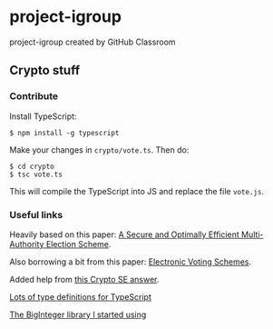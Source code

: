 # project-igroup
project-igroup created by GitHub Classroom

## Crypto stuff

### Contribute
Install TypeScript:
```
$ npm install -g typescript
```

Make your changes in `crypto/vote.ts`. Then do:
```
$ cd crypto
$ tsc vote.ts
```

This will compile the TypeScript into JS and replace the file `vote.js`.

### Useful links
Heavily based on this paper: [A Secure and Optimally Efficient Multi-Authority Election Scheme](http://www.win.tue.nl/~berry/papers/euro97.pdf).

Also borrowing a bit from this paper: [Electronic Voting Schemes](http://bezadis.ics.upjs.sk/old/files/other/rjaskova.pdf).

Added help from [this Crypto SE answer](http://crypto.stackexchange.com/questions/3474/approach-towards-anonymous-e-voting/3554#3554).

[Lots of type definitions for TypeScript](https://github.com/DefinitelyTyped/DefinitelyTyped)

[The BigInteger library I started using](https://github.com/peterolson/BigInteger.js)
